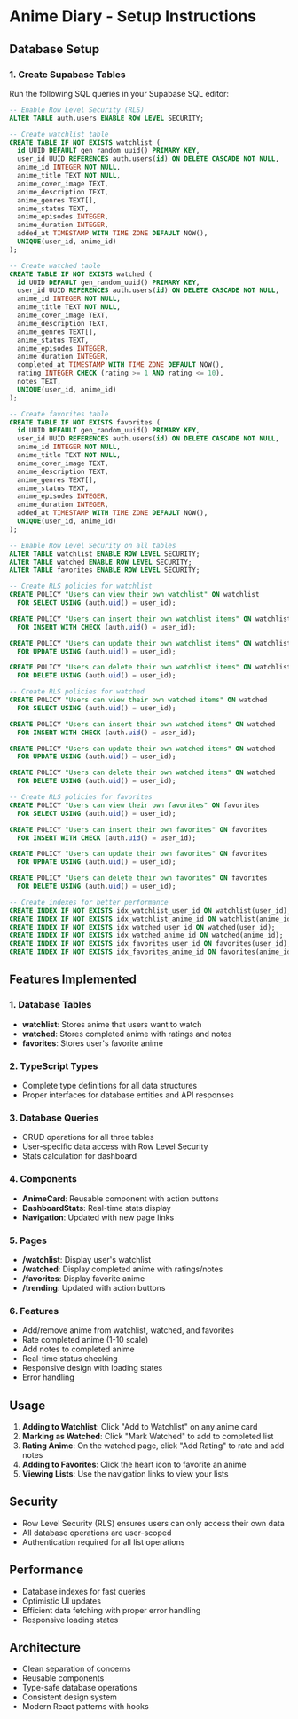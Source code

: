 # Anime Diary - Setup Instructions

## Database Setup

### 1. Create Supabase Tables

Run the following SQL queries in your Supabase SQL editor:

```sql
-- Enable Row Level Security (RLS)
ALTER TABLE auth.users ENABLE ROW LEVEL SECURITY;

-- Create watchlist table
CREATE TABLE IF NOT EXISTS watchlist (
  id UUID DEFAULT gen_random_uuid() PRIMARY KEY,
  user_id UUID REFERENCES auth.users(id) ON DELETE CASCADE NOT NULL,
  anime_id INTEGER NOT NULL,
  anime_title TEXT NOT NULL,
  anime_cover_image TEXT,
  anime_description TEXT,
  anime_genres TEXT[],
  anime_status TEXT,
  anime_episodes INTEGER,
  anime_duration INTEGER,
  added_at TIMESTAMP WITH TIME ZONE DEFAULT NOW(),
  UNIQUE(user_id, anime_id)
);

-- Create watched table
CREATE TABLE IF NOT EXISTS watched (
  id UUID DEFAULT gen_random_uuid() PRIMARY KEY,
  user_id UUID REFERENCES auth.users(id) ON DELETE CASCADE NOT NULL,
  anime_id INTEGER NOT NULL,
  anime_title TEXT NOT NULL,
  anime_cover_image TEXT,
  anime_description TEXT,
  anime_genres TEXT[],
  anime_status TEXT,
  anime_episodes INTEGER,
  anime_duration INTEGER,
  completed_at TIMESTAMP WITH TIME ZONE DEFAULT NOW(),
  rating INTEGER CHECK (rating >= 1 AND rating <= 10),
  notes TEXT,
  UNIQUE(user_id, anime_id)
);

-- Create favorites table
CREATE TABLE IF NOT EXISTS favorites (
  id UUID DEFAULT gen_random_uuid() PRIMARY KEY,
  user_id UUID REFERENCES auth.users(id) ON DELETE CASCADE NOT NULL,
  anime_id INTEGER NOT NULL,
  anime_title TEXT NOT NULL,
  anime_cover_image TEXT,
  anime_description TEXT,
  anime_genres TEXT[],
  anime_status TEXT,
  anime_episodes INTEGER,
  anime_duration INTEGER,
  added_at TIMESTAMP WITH TIME ZONE DEFAULT NOW(),
  UNIQUE(user_id, anime_id)
);

-- Enable Row Level Security on all tables
ALTER TABLE watchlist ENABLE ROW LEVEL SECURITY;
ALTER TABLE watched ENABLE ROW LEVEL SECURITY;
ALTER TABLE favorites ENABLE ROW LEVEL SECURITY;

-- Create RLS policies for watchlist
CREATE POLICY "Users can view their own watchlist" ON watchlist
  FOR SELECT USING (auth.uid() = user_id);

CREATE POLICY "Users can insert their own watchlist items" ON watchlist
  FOR INSERT WITH CHECK (auth.uid() = user_id);

CREATE POLICY "Users can update their own watchlist items" ON watchlist
  FOR UPDATE USING (auth.uid() = user_id);

CREATE POLICY "Users can delete their own watchlist items" ON watchlist
  FOR DELETE USING (auth.uid() = user_id);

-- Create RLS policies for watched
CREATE POLICY "Users can view their own watched items" ON watched
  FOR SELECT USING (auth.uid() = user_id);

CREATE POLICY "Users can insert their own watched items" ON watched
  FOR INSERT WITH CHECK (auth.uid() = user_id);

CREATE POLICY "Users can update their own watched items" ON watched
  FOR UPDATE USING (auth.uid() = user_id);

CREATE POLICY "Users can delete their own watched items" ON watched
  FOR DELETE USING (auth.uid() = user_id);

-- Create RLS policies for favorites
CREATE POLICY "Users can view their own favorites" ON favorites
  FOR SELECT USING (auth.uid() = user_id);

CREATE POLICY "Users can insert their own favorites" ON favorites
  FOR INSERT WITH CHECK (auth.uid() = user_id);

CREATE POLICY "Users can update their own favorites" ON favorites
  FOR UPDATE USING (auth.uid() = user_id);

CREATE POLICY "Users can delete their own favorites" ON favorites
  FOR DELETE USING (auth.uid() = user_id);

-- Create indexes for better performance
CREATE INDEX IF NOT EXISTS idx_watchlist_user_id ON watchlist(user_id);
CREATE INDEX IF NOT EXISTS idx_watchlist_anime_id ON watchlist(anime_id);
CREATE INDEX IF NOT EXISTS idx_watched_user_id ON watched(user_id);
CREATE INDEX IF NOT EXISTS idx_watched_anime_id ON watched(anime_id);
CREATE INDEX IF NOT EXISTS idx_favorites_user_id ON favorites(user_id);
CREATE INDEX IF NOT EXISTS idx_favorites_anime_id ON favorites(anime_id);
```

## Features Implemented

### 1. Database Tables

- **watchlist**: Stores anime that users want to watch
- **watched**: Stores completed anime with ratings and notes
- **favorites**: Stores user's favorite anime

### 2. TypeScript Types

- Complete type definitions for all data structures
- Proper interfaces for database entities and API responses

### 3. Database Queries

- CRUD operations for all three tables
- User-specific data access with Row Level Security
- Stats calculation for dashboard

### 4. Components

- **AnimeCard**: Reusable component with action buttons
- **DashboardStats**: Real-time stats display
- **Navigation**: Updated with new page links

### 5. Pages

- **/watchlist**: Display user's watchlist
- **/watched**: Display completed anime with ratings/notes
- **/favorites**: Display favorite anime
- **/trending**: Updated with action buttons

### 6. Features

- Add/remove anime from watchlist, watched, and favorites
- Rate completed anime (1-10 scale)
- Add notes to completed anime
- Real-time status checking
- Responsive design with loading states
- Error handling

## Usage

1. **Adding to Watchlist**: Click "Add to Watchlist" on any anime card
2. **Marking as Watched**: Click "Mark Watched" to add to completed list
3. **Rating Anime**: On the watched page, click "Add Rating" to rate and add notes
4. **Adding to Favorites**: Click the heart icon to favorite an anime
5. **Viewing Lists**: Use the navigation links to view your lists

## Security

- Row Level Security (RLS) ensures users can only access their own data
- All database operations are user-scoped
- Authentication required for all list operations

## Performance

- Database indexes for fast queries
- Optimistic UI updates
- Efficient data fetching with proper error handling
- Responsive loading states

## Architecture

- Clean separation of concerns
- Reusable components
- Type-safe database operations
- Consistent design system
- Modern React patterns with hooks
